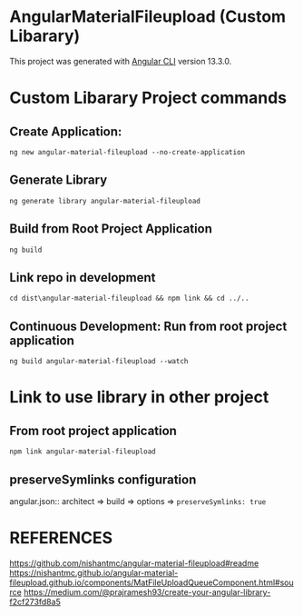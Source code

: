 # AngularMaterialFileupload (Custom Libarary)

This project was generated with [Angular CLI](https://github.com/angular/angular-cli) version 13.3.0.

# Custom Libarary Project commands

## Create Application:

`ng new angular-material-fileupload --no-create-application`

## Generate Library

`ng generate library angular-material-fileupload`

## Build from Root Project Application

`ng build`

## Link repo in development

`cd dist\angular-material-fileupload && npm link && cd ../..`

## Continuous Development: Run from root project application

`ng build angular-material-fileupload --watch`

# Link to use library in other project

## From root project application

`npm link angular-material-fileupload`

## preserveSymlinks configuration

angular.json:: architect => build => options => `preserveSymlinks: true`

# REFERENCES

https://github.com/nishantmc/angular-material-fileupload#readme
https://nishantmc.github.io/angular-material-fileupload.github.io/components/MatFileUploadQueueComponent.html#source
https://medium.com/@prajramesh93/create-your-angular-library-f2cf273fd8a5
